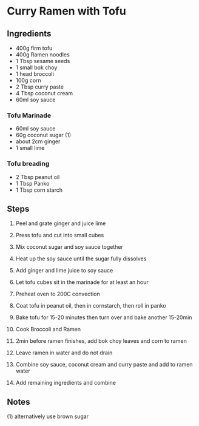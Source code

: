# Curry Ramen with Tofu

## Ingredients 

* 400g firm tofu
* 400g Ramen noodles 
* 1 Tbsp sesame seeds 
* 1 small bok choy
* 1 head broccoli
* 100g corn
* 2 Tbsp curry paste
* 4 Tbsp coconut cream
* 60ml soy sauce

### Tofu Marinade 

* 60ml soy sauce 
* 60g coconut sugar (1)
* about 2cm ginger 
* 1 small lime 

### Tofu breading

* 2 Tbsp peanut oil
* 1 Tbsp Panko
* 1 Tbsp corn starch


## Steps 

1. Peel and grate ginger and juice lime
2. Press tofu and cut into small cubes 
3. Mix coconut sugar and soy sauce together
4. Heat up the soy sauce until the sugar fully dissolves 
5. Add ginger and lime juice to soy sauce
6. Let tofu cubes sit in the marinade for at least an hour

7. Preheat oven to 200C convection
8. Coat tofu in peanut oil, then in cornstarch, then roll in panko
9. Bake tofu for 15-20 minutes then turn over and bake another 15-20min

10. Cook Broccoli and Ramen 
11. 2min before ramen finishes, add bok choy leaves and corn to ramen
12. Leave ramen in water and do not drain 
12. Combine soy sauce, coconut cream and curry paste and add to ramen water 
13. Add remaining ingredients and combine

## Notes 

(1) alternatively use brown sugar
